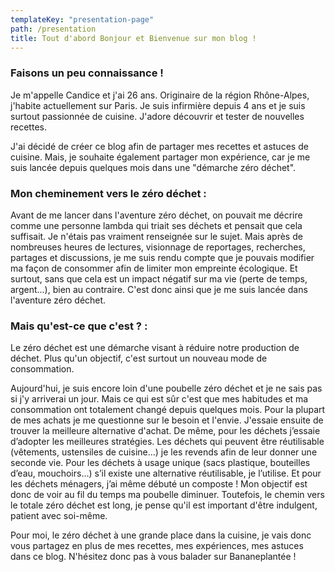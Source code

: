 ```yaml
---
templateKey: "presentation-page"
path: /presentation
title: Tout d'abord Bonjour et Bienvenue sur mon blog !
---
```


### Faisons un peu connaissance !

Je m'appelle Candice et j'ai 26 ans. Originaire de la région Rhône-Alpes, j'habite actuellement sur Paris. Je suis infirmière depuis 4 ans et je suis surtout passionnée de cuisine. J'adore découvrir et tester de nouvelles recettes.

J'ai décidé de créer ce blog afin de partager mes recettes et astuces de cuisine. Mais, je souhaite également partager mon expérience, car je me suis lancée depuis quelques mois dans une "démarche zéro déchet".

### Mon cheminement vers le zéro déchet :

Avant de me lancer dans l'aventure zéro déchet, on pouvait me décrire comme une personne lambda qui triait ses déchets et pensait que cela suffisait. Je n'étais pas vraiment renseignée sur le sujet.
Mais après de nombreuses heures de lectures, visionnage de reportages, recherches, partages et discussions, je me suis rendu compte que je pouvais modifier ma façon de consommer afin de limiter mon empreinte écologique. Et surtout, sans que cela est un impact négatif sur ma vie (perte de temps, argent...), bien au contraire.
C'est donc ainsi que je me suis lancée dans l'aventure zéro déchet.

### Mais qu'est-ce que c'est ? :

Le zéro déchet est une démarche visant à réduire notre production de déchet. Plus qu'un objectif, c'est surtout un nouveau mode de consommation.

Aujourd'hui, je suis encore loin d'une poubelle zéro déchet et je ne sais pas si j'y arriverai un jour. Mais ce qui est sûr c'est que mes habitudes et ma consommation ont totalement changé depuis quelques mois. Pour la plupart de mes achats je me questionne sur le besoin et l'envie. J'essaie ensuite de trouver la meilleure alternative d'achat. De même, pour les déchets j’essaie d’adopter les meilleures stratégies. Les déchets qui peuvent être réutilisable (vêtements, ustensiles de cuisine...) je les revends afin de leur donner une seconde vie. Pour les déchets à usage unique (sacs plastique, bouteilles d’eau, mouchoirs…) s’il existe une alternative réutilisable, je l’utilise. Et pour les déchets ménagers, j’ai même débuté un composte !
Mon objectif est donc de voir au fil du temps ma poubelle diminuer. Toutefois, le chemin vers le totale zéro déchet est long, je pense qu'il est important d'être indulgent, patient avec soi-même.

Pour moi, le zéro déchet à une grande place dans la cuisine, je vais donc vous partagez en plus de mes recettes, mes expériences, mes astuces dans ce blog. N'hésitez donc pas à vous balader sur Bananeplantée !
